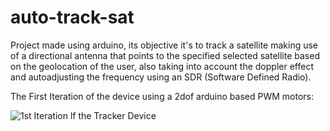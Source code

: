 # auto-track-sat

Project made using arduino, its objective it's to track a satellite making use of a directional antenna that points to the specified selected satellite based on the geolocation of the user, also taking into account the doppler effect and autoadjusting the frequency using an SDR (Software Defined Radio).

The First Iteration of the device using a 2dof arduino based PWM motors:

![1st Iteration lf the Tracker Device](https://i.imgur.com/IlpdhDd.jpeg)
